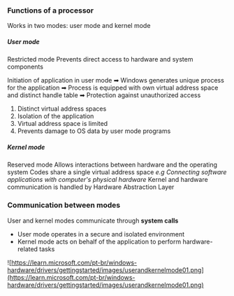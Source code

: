 ### Functions of a processor

Works in two modes: user mode and kernel mode

##### User mode
Restricted mode
Prevents direct access to hardware and system components

Initiation of application in user mode ➡ Windows generates unique process for the application ➡ Process is equipped with own virtual address space and distinct handle table ➡ Protection against unauthorized access

1. Distinct virtual address spaces
2. Isolation of the application
3. Virtual address space is limited
4. Prevents damage to OS data by user mode programs
##### Kernel mode
Reserved mode
Allows interactions between hardware and the operating system
Codes share a single virtual address space
*e.g Connecting software applications with computer's physical hardware*
Kernel and hardware communication is handled by Hardware Abstraction Layer
### Communication between modes
User and kernel modes communicate through **system calls**
- User mode operates in a secure and isolated environment
- Kernel mode acts on behalf of the application to perform hardware-related tasks

![https://learn.microsoft.com/pt-br/windows-hardware/drivers/gettingstarted/images/userandkernelmode01.png](https://learn.microsoft.com/pt-br/windows-hardware/drivers/gettingstarted/images/userandkernelmode01.png)
